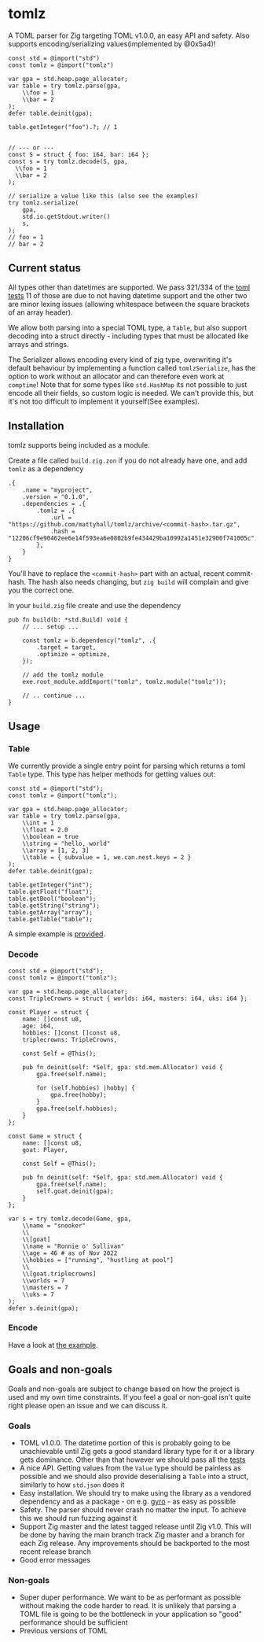 # tomlz

A TOML parser for Zig targeting TOML v1.0.0, an easy API and safety.
Also supports encoding/serializing values(implemented by @0x5a4)!

```zig
const std = @import("std")
const tomlz = @import("tomlz")

var gpa = std.heap.page_allocator;
var table = try tomlz.parse(gpa,
    \\foo = 1
    \\bar = 2
);
defer table.deinit(gpa);

table.getInteger("foo").?; // 1


// --- or ---
const S = struct { foo: i64, bar: i64 };
const s = try tomlz.decode(S, gpa,
  \\foo = 1
  \\bar = 2
);

// serialize a value like this (also see the examples)
try tomlz.serialize(
    gpa,
    std.io.getStdout.writer()
    s,
);
// foo = 1
// bar = 2
```

## Current status

All types other than datetimes are supported. We pass 321/334 of the
[toml tests](https://github.com/BurntSushi/toml-test) 11 of those are due to not
having datetime support and the other two are minor lexing issues (allowing
whitespace between the square brackets of an array header).

We allow both parsing into a special TOML type, a `Table`, but also support
decoding into a struct directly - including types that must be allocated like
arrays and strings.

The Serializer allows encoding every kind of zig type, overwriting it's default behaviour
by implementing a function called `tomlzSerialize`, has the option to work
without an allocator and can therefore even work at `comptime`!
Note that for some types like `std.HashMap` its not possible to just encode
all their fields, so custom logic is needed. We can't provide this, but it's not
too difficult to implement it yourself(See examples).

## Installation

tomlz supports being included as a module.

Create a file called `build.zig.zon` if you do not already have one, and add `tomlz` as a dependency

```
.{
    .name = "myproject",
    .version = "0.1.0",
    .dependencies = .{
        .tomlz = .{
            .url = "https://github.com/mattyhall/tomlz/archive/<commit-hash>.tar.gz",
            .hash = "12206cf9e90462ee6e14f593ea6e0802b9fe434429ba10992a1451e32900f741005c",
        },
    }
}
```

You'll have to replace the `<commit-hash>` part with an actual, recent commit-hash.
The hash also needs changing, but `zig build` will complain and give you the correct one.

In your `build.zig` file create and use the dependency

```
pub fn build(b: *std.Build) void {
    // ... setup ...

    const tomlz = b.dependency("tomlz", .{
        .target = target,
        .optimize = optimize,
    });

    // add the tomlz module
    exe.root_module.addImport("tomlz", tomlz.module("tomlz"));

    // .. continue ...
}
```

## Usage

### Table

We currently provide a single entry point for parsing which returns a toml
`Table` type. This type has helper methods for getting values out:

```zig
const std = @import("std");
const tomlz = @import("tomlz");

var gpa = std.heap.page_allocator;
var table = try tomlz.parse(gpa,
    \\int = 1
    \\float = 2.0
    \\boolean = true
    \\string = "hello, world"
    \\array = [1, 2, 3]
    \\table = { subvalue = 1, we.can.nest.keys = 2 }
);
defer table.deinit(gpa);

table.getInteger("int");
table.getFloat("float");
table.getBool("boolean");
table.getString("string");
table.getArray("array");
table.getTable("table");
```

A simple example is
[provided](https://github.com/mattyhall/tomlz/tree/main/examples/simple/).

### Decode

```zig
const std = @import("std");
const tomlz = @import("tomlz");

var gpa = std.heap.page_allocator;
const TripleCrowns = struct { worlds: i64, masters: i64, uks: i64 };

const Player = struct {
    name: []const u8,
    age: i64,
    hobbies: []const []const u8,
    triplecrowns: TripleCrowns,

    const Self = @This();

    pub fn deinit(self: *Self, gpa: std.mem.Allocator) void {
        gpa.free(self.name);

        for (self.hobbies) |hobby| {
            gpa.free(hobby);
        }
        gpa.free(self.hobbies);
    }
};

const Game = struct {
    name: []const u8,
    goat: Player,

    const Self = @This();

    pub fn deinit(self: *Self, gpa: std.mem.Allocator) void {
        gpa.free(self.name);
        self.goat.deinit(gpa);
    }
};

var s = try tomlz.decode(Game, gpa,
    \\name = "snooker"
    \\
    \\[goat]
    \\name = "Ronnie o' Sullivan"
    \\age = 46 # as of Nov 2022
    \\hobbies = ["running", "hustling at pool"]
    \\
    \\[goat.triplecrowns]
    \\worlds = 7
    \\masters = 7
    \\uks = 7
);
defer s.deinit(gpa);
```

### Encode

Have a look at [the example](examples/serialize/src/main.zig).

## Goals and non-goals

Goals and non-goals are subject to change based on how the project is used and
my own time constraints. If you feel a goal or non-goal isn't quite right please
open an issue and we can discuss it.

### Goals

- TOML v1.0.0. The datetime portion of this is probably going to be
  unachievable until Zig gets a good standard library type for it or a library
  gets dominance. Other than that however we should pass all the
  [tests](https://github.com/BurntSushi/toml-test)
- A nice API. Getting values from the `Value` type should be painless as
  possible and we should also provide deserialising a `Table` into a struct,
  similarly to how `std.json` does it
- Easy installation. We should try to make using the library as a vendored
  dependency and as a package - on e.g. [gyro](https://github.com/mattnite/gyro)
  \- as easy as possible
- Safety. The parser should never crash no matter the input. To achieve this we
  should run fuzzing against it
- Support Zig master and the latest tagged release until Zig v1.0. This will be
  done by having the main branch track Zig master and a branch for each Zig
  release. Any improvements should be backported to the most recent release
  branch
- Good error messages

### Non-goals

- Super duper performance. We want to be as performant as possible without
  making the code harder to read. It is unlikely that parsing a TOML file is
  going to be the bottleneck in your application so "good" performance should be
  sufficient
- Previous versions of TOML
